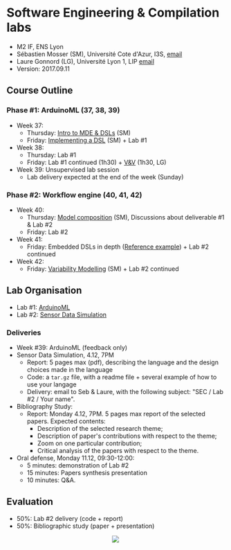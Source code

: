 # Software Engineering & Compilation labs

  * M2 IF, ENS Lyon
  * Sébastien Mosser (SM), Université Cote d'Azur, I3S, [email](mailto:mosser@i3s.unice.fr)
  * Laure Gonnord (LG), Université Lyon 1, LIP [email](mailto:laure.gonnord@ens-lyon.fr)
  * Version: 2017.09.11

## Course Outline

### Phase #1: ArduinoML (37, 38, 39)

  - Week 37:
    - Thursday: [Intro to MDE & DSLs](https://github.com/mosser/sec-labs/raw/master/lectures/37_1_MDE_DSL.pdf) (SM)
    - Friday: [Implementing a DSL](https://github.com/mosser/sec-labs/raw/master/lectures/37_2_Implem_DSL.pdf) (SM) + Lab #1
  - Week 38:
     - Thursday: Lab #1
     - Friday: Lab #1 continued (1h30) + [V&V](https://github.com/mosser/sec-labs/blob/master/lectures/38_Lustre.pdf) (1h30, LG)
  - Week 39: Unsupervised lab session
    - Lab delivery expected at the end of the week (Sunday)

### Phase #2: Workflow engine (40, 41, 42)

  - Week 40:
    - Thursday: [Model composition](https://github.com/mosser/sec-labs/raw/master/lectures/40_Software_Composition.pdf) (SM), Discussions about deliverable #1 & Lab #2
    - Friday: Lab #2
  - Week 41:
    - Friday: Embedded DSLs in depth ([Reference example](https://www.infoq.com/presentations/groovy-dsl-mars)) + Lab #2 continued
  - Week 42:
    - Friday: [Variability Modelling](https://github.com/mosser/sec-labs/raw/master/lectures/42_SPL.pdf) (SM) + Lab #2 continued


## Lab Organisation

  * Lab #1: [ArduinoML](https://github.com/mosser/sec-labs/blob/master/lab_1/README.md)
  * Lab #2: [Sensor Data Simulation](https://github.com/mosser/sec-labs/blob/master/lab_2/README.md)

### Deliveries

  - Week #39: ArduinoML (feedback only)
  - Sensor Data Simulation, 4.12, 7PM
      - Report: 5 pages max (pdf), describing the language and the design choices made in the language
      - Code: a `tar.gz` file, with a readme file + several example of how to use your langage
      - Delivery: email to Seb & Laure, with the following subject: "SEC / Lab #2 / Your name".
  - Bibliography Study:
      - Report: Monday 4.12, 7PM. 5 pages max report of the selected papers. Expected contents:
          - Description of the selected research theme;
          - Description of paper's contributions with respect to the theme;
          - Zoom on one particular contribution;
          - Critical analysis of the papers with respect to the theme.
  - Oral defense, Monday 11.12, 09:30-12:00:
      - 5 minutes: demonstration of Lab #2
      - 15 minutes: Papers synthesis presentation
      - 10 minutes: Q&A.

## Evaluation

  * 50%: Lab #2 delivery (code + report)
  * 50%: Bibliographic study (paper + presentation)
  
<p align="center">
  <img src="https://raw.githubusercontent.com/mosser/sec-labs/master/lectures/37_0_teaser.jpg" />
</p>
